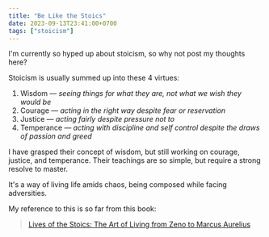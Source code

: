 ```yaml
---
title: "Be Like the Stoics"
date: 2023-09-13T23:41:00+0700
tags: ["stoicism"]
---
```


I'm currently so hyped up about stoicism, so why not post my thoughts here?

Stoicism is usually summed up into these 4 virtues:

1. Wisdom &mdash; *seeing things for what they are, not what we wish they would be*
2. Courage &mdash; *acting in the right way despite fear or reservation*
3. Justice &mdash; *acting fairly despite pressure not to*
4. Temperance &mdash; *acting with discipline and self control despite the draws of passion and greed*

I have grasped their concept of wisdom, but still working on courage, justice, and temperance. Their teachings are so simple, but require a strong resolve to master.

It's a way of living life amids chaos, being composed while facing adversities.

My reference to this is so far from this book:

> [Lives of the Stoics: The Art of Living from Zeno to Marcus Aurelius](https://play.google.com/store/books/details/Lives_of_the_Stoics_The_Art_of_Living_from_Zeno_to?id=xfvHDwAAQBAJ&hl=en&gl=US&pli=1)